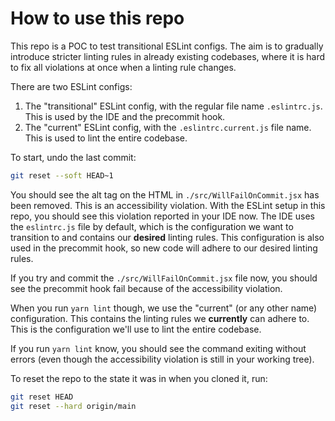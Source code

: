 # How to use this repo

This repo is a POC to test transitional ESLint configs. The aim is to gradually introduce stricter linting rules in already existing codebases, where it is hard to fix all violations at once when a linting rule changes.

There are two ESLint configs:
1. The "transitional" ESLint config, with the regular file name `.eslintrc.js`. This is used by the IDE and the precommit hook.
2. The "current" ESLint config, with the `.eslintrc.current.js` file name. This is used to lint the entire codebase.

To start, undo the last commit:
```sh
git reset --soft HEAD~1
```

You should see the alt tag on the HTML in `./src/WillFailOnCommit.jsx` has been removed. This is an accessibility violation. With the ESLint setup in this repo, you should see this violation reported in your IDE now. The IDE uses the `eslintrc.js` file by default, which is the configuration we want to transition to and contains our **desired** linting rules. This configuration is also used in the precommit hook, so new code will adhere to our desired linting rules.

If you try and commit the `./src/WillFailOnCommit.jsx` file now, you should see the precommit hook fail because of the accessibility violation.

When you run `yarn lint` though, we use the "current" (or any other name) configuration. This contains the linting rules we **currently** can adhere to. This is the configuration we'll use to lint the entire codebase.

If you run `yarn lint` know, you should see the command exiting without errors (even though the accessibility violation is still in your working tree).

To reset the repo to the state it was in when you cloned it, run:
```sh
git reset HEAD
git reset --hard origin/main
```